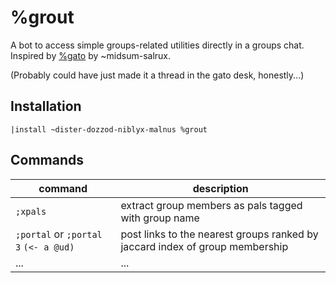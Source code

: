 # %grout
A bot to access simple groups-related utilities directly in a groups chat.
Inspired by [%gato](https://github.com/midsum-salrux/gato/) by ~midsum-salrux.

(Probably could have just made it a thread in the gato desk, honestly...)

## Installation
`|install ~dister-dozzod-niblyx-malnus %grout`

## Commands

| command | description |
| ------- | ----------- |
| `;xpals` | extract group members as pals tagged with group name |
| `;portal` or `;portal 3` `(<- a @ud)` | post links to the nearest groups ranked by jaccard index of group membership |
| ... | ... |
